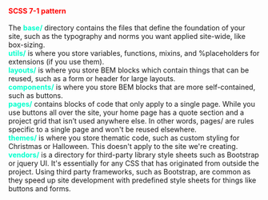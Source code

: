 <div><strong style="color: red">SCSS 7-1 pattern</strong></div>
<br/>
<div>The <strong style="color: #00ffcc">base/</strong> directory contains the files that define the foundation of your site, such as the typography and norms you want applied site-wide, like box-sizing.</div>
<div><strong style="color: #00ffcc">utils/</strong> is where you store variables, functions, mixins, and %placeholders for extensions (if you use them).</div>
<div><strong style="color: #00ffcc">layouts/</strong> is where you store BEM blocks which contain things that can be reused, such as a form or header for large layouts.</div>
<div><strong style="color: #00ffcc">components/</strong> is where you store BEM blocks that are more self-contained, such as buttons.</div>
<div><strong style="color: #00ffcc">pages/</strong> contains blocks of code that only apply to a single page. While you use buttons all over the site, your home page has a quote section and a project grid that isn’t used anywhere else. In other words, pages/ are rules specific to a single page and won't be reused elsewhere.</div>
<div><strong style="color: #00ffcc">themes/</strong> is where you store thematic code, such as custom styling for Christmas or Halloween. This doesn't apply to the site we're creating. </div>
<div><strong style="color: #00ffcc">vendors/</strong> is a directory for third-party library style sheets such as Bootstrap or jquery UI. It's essentially for any CSS that has originated from outside the project. Using third party frameworks, such as Bootstrap, are common as they speed up site development with predefined style sheets for things like buttons and forms. </div>
